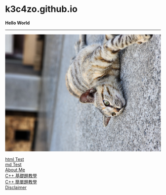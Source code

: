 # k3c4zo.github.io
**Hello World**

***

![草草](https://raw.githubusercontent.com/K3C4ZO/k3c4zo.github.io/main/332494504_8915137758527979_5400792067233575689_n.jpg "草草(校貓)~")

[html Test](https://k3c4zo.github.io/test.html)<br />
[md Test](https://k3c4zo.github.io/test/test)<br />
[About Me](https://k3c4zo.github.io/about)<br />
[C++ 基礎題教學](https://k3c4zo.github.io/c++/zj/basic)<br />
[C++ 簡單題教學](https://k3c4zo.github.io/c++/zj/easy)<br />
[Disclaimer](https://k3c4zo.github.io/disclaimer)<br />
